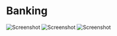 # Banking
![Screenshot](https://github.com/greSvoI/Banking/1.jpg)
![Screenshot](2.png)
![Screenshot](http(s)://github.com/greSvoI/Banking/1.jpg)
